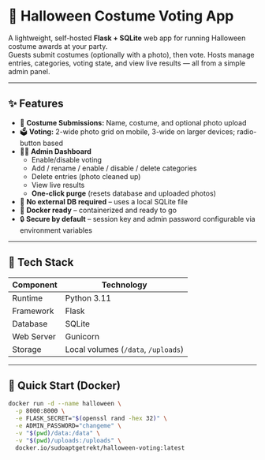 # 🎃 Halloween Costume Voting App

A lightweight, self-hosted **Flask + SQLite** web app for running Halloween costume awards at your party.  
Guests submit costumes (optionally with a photo), then vote.
Hosts manage entries, categories, voting state, and view live results — all from a simple admin panel.

---

## ✨ Features

- 🧙 **Costume Submissions:** Name, costume, and optional photo upload  
- 🗳️ **Voting:** 2-wide photo grid on mobile, 3-wide on larger devices; radio-button based
- 🧑‍💻 **Admin Dashboard**
  - Enable/disable voting
  - Add / rename / enable / disable / delete categories
  - Delete entries (photo cleaned up)
  - View live results
  - **One-click purge** (resets database and uploaded photos)
- 💾 **No external DB required** – uses a local SQLite file
- 🐋 **Docker ready** – containerized and ready to go
- 🔒 **Secure by default** – session key and admin password configurable via environment variables

---

## 🧱 Tech Stack

| Component | Technology |
|------------|-------------|
| Runtime | Python 3.11 |
| Framework | Flask |
| Database | SQLite |
| Web Server | Gunicorn |
| Storage | Local volumes (`/data`, `/uploads`) |

---

## 🚀 Quick Start (Docker)

```bash
docker run -d --name halloween \
  -p 8000:8000 \
  -e FLASK_SECRET="$(openssl rand -hex 32)" \
  -e ADMIN_PASSWORD="changeme" \
  -v "$(pwd)/data:/data" \
  -v "$(pwd)/uploads:/uploads" \
  docker.io/sudoaptgetrekt/halloween-voting:latest